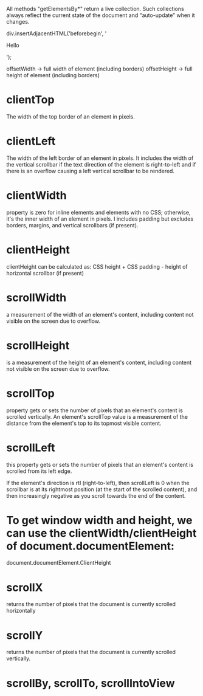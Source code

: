 All methods "getElementsBy\*" return a live collection. Such collections always reflect the current state of the document and “auto-update” when it changes.

div.insertAdjacentHTML('beforebegin', '<p>Hello</p>');

<!-- offset -->

offsetWidth -> full width of element (including borders)
offsetHeight -> full height of element (including borders)

<!-- client -->

# clientTop

The width of the top border of an element in pixels.

# clientLeft

The width of the left border of an element in pixels. It includes the width of the vertical scrollbar if the text direction of the element is right-to-left and if there is an overflow causing a left vertical scrollbar to be rendered.

# clientWidth

property is zero for inline elements and elements with no CSS; otherwise, it's the inner width of an element in pixels. I includes padding but excludes borders, margins, and vertical scrollbars (if present).

# clientHeight

clientHeight can be calculated as: CSS height + CSS padding - height of horizontal scrollbar (if present)

<!-- scroll -->

# scrollWidth

a measurement of the width of an element's content, including content not visible on the screen due to overflow.

# scrollHeight

is a measurement of the height of an element's content, including content not visible on the screen due to overflow.

# scrollTop

property gets or sets the number of pixels that an element's content is scrolled vertically.
An element's scrollTop value is a measurement of the distance from the element's top to its topmost visible content.

# scrollLeft

this property gets or sets the number of pixels that an element's content is scrolled from its left edge.

If the element's direction is rtl (right-to-left), then scrollLeft is 0 when the scrollbar is at its rightmost position (at the start of the scrolled content), and then increasingly negative as you scroll towards the end of the content.

# To get window width and height, we can use the clientWidth/clientHeight of document.documentElement:

document.documentElement.ClientHeight

# scrollX

returns the number of pixels that the document is currently scrolled horizontally

# scrollY

returns the number of pixels that the document is currently scrolled vertically.

# scrollBy, scrollTo, scrollIntoView
